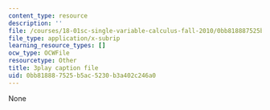 ```yaml
---
content_type: resource
description: ''
file: /courses/18-01sc-single-variable-calculus-fall-2010/0bb818887525b5ac5230b3a402c246a0_BSqNgPkeWIM.srt
file_type: application/x-subrip
learning_resource_types: []
ocw_type: OCWFile
resourcetype: Other
title: 3play caption file
uid: 0bb81888-7525-b5ac-5230-b3a402c246a0
---
```

None

